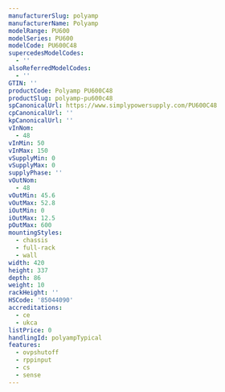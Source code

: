 ```yaml
---
manufacturerSlug: polyamp
manufacturerName: Polyamp
modelRange: PU600
modelSeries: PU600
modelCode: PU600C48
supercedesModelCodes:
  - ''
alsoReferredModelCodes:
  - ''
GTIN: ''
productCode: Polyamp PU600C48
productSlug: polyamp-pu600c48
spCanonicalUrl: https://www.simplypowersupply.com/PU600C48
cpCanonicalUrl: ''
kpCanonicalUrl: ''
vInNom:
  - 48
vInMin: 50
vInMax: 150
vSupplyMin: 0
vSupplyMax: 0
supplyPhase: ''
vOutNom:
  - 48
vOutMin: 45.6
vOutMax: 52.8
iOutMin: 0
iOutMax: 12.5
pOutMax: 600
mountingStyles:
  - chassis
  - full-rack
  - wall
width: 420
height: 337
depth: 86
weight: 10
rackHeight: ''
HSCode: '85044090'
accreditations:
  - ce
  - ukca
listPrice: 0
handlingId: polyampTypical
features:
  - ovpshutoff
  - rppinput
  - cs
  - sense
---
```

